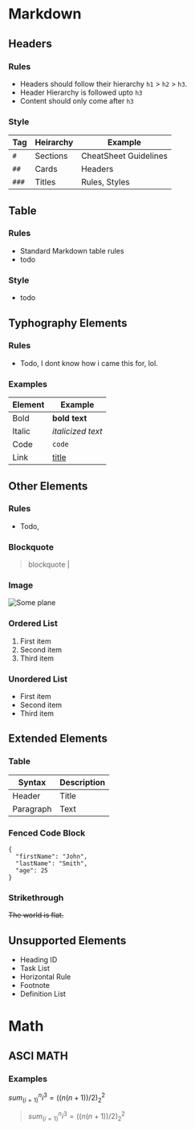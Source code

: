 # Markdown

## Headers

### Rules
- Headers should follow their hierarchy `h1` > `h2` > `h3`.
- Header Hierarchy is followed upto `h3`
- Content should only come after `h3`

### Style
| Tag  | Heirarchy | Example               |
| ---- | --------- | --------------------- |
| `#` | Sections  | CheatSheet Guidelines |
| `##` | Cards     | Headers               |
| `###` | Titles    | Rules, Styles         |


## Table

### Rules
- Standard Markdown table rules
- todo

### Style
- todo

## Typhography Elements

### Rules
- Todo, I dont know how i came this for, lol.

### Examples
| Element | Example                          |
| ------- | -------------------------------- |
| Bold    | **bold text**                    |
| Italic  | *italicized text*                |
| Code    | `code`                           |
| Link    | [title](https://www.example.com) |

## Other Elements

### Rules
- Todo,

### Blockquote 
> blockquote                                                                         |

### Image
![Some plane](https://upload.wikimedia.org/wikipedia/commons/b/bd/Hello_world_c.svg)

### Ordered List 	
1. First item
2. Second item
3. Third item

### Unordered List 	
- First item
- Second item
- Third item


## Extended Elements

### Table
| Syntax    | Description |
| --------- | ----------- |
| Header    | Title       |
| Paragraph | Text        |

### Fenced Code Block
```
{
  "firstName": "John",
  "lastName": "Smith",
  "age": 25
}
```

### Strikethrough 	
~~The world is flat.~~

## Unsupported Elements
- Heading ID 	
- Task List 	
- Horizontal Rule 	
- Footnote
- Definition List

# Math

## ASCI MATH

### Examples
$sum_(i=1)^n i^3=((n(n+1))/2)_2^2$
> $sum_(i=1)^n i^3=((n(n+1))/2)_2^2$